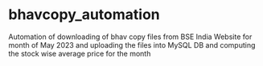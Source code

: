 # bhavcopy_automation
Automation of downloading of bhav copy files from BSE India Website for month of May 2023 and uploading the files into MySQL DB and computing the stock wise average price for the month
